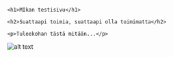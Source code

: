 <!DOCTYPE html>
<html>
    <head>
        <meta charset="utf-8">
        <title>Mikan testisivu</title>
    </head>
    <body>

    <h1>MIkan testisivu</h1>
    
    <h2>Suattaapi toimia, suattaapi olla toimimatta</h2>
    
    <p>Tuleekohan tästä mitään...</p>
    
![alt text](https://hips.hearstapps.com/hmg-prod.s3.amazonaws.com/images/warning-danger-to-manifold-1571771186.jpg?crop=1.00xw:0.824xh;0,0.0263xh&resize=1200:*)
